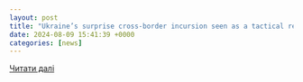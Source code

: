 ```yaml
---
layout: post
title: "Ukraine’s surprise cross-border incursion seen as a tactical reply to Russia’s grinding gains – WBOY.com"
date: 2024-08-09 15:41:39 +0000
categories: [news]
---
```


[Читати далі](https://www.wboy.com/news/world/ap-ukraines-surprise-cross-border-incursion-seen-as-a-tactical-reply-to-russias-grinding-gains/)
